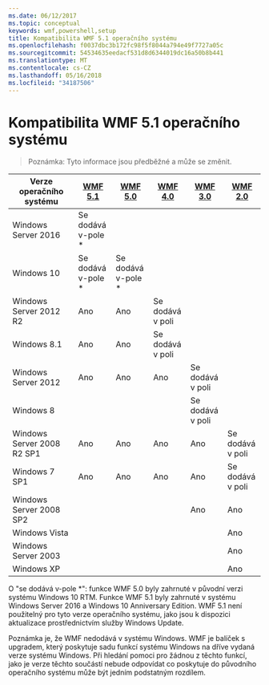 ```yaml
---
ms.date: 06/12/2017
ms.topic: conceptual
keywords: wmf,powershell,setup
title: Kompatibilita WMF 5.1 operačního systému
ms.openlocfilehash: f0037dbc3b172fc98f5f8044a794e49f7727a05c
ms.sourcegitcommit: 54534635eedacf531d8d6344019dc16a50b8b441
ms.translationtype: MT
ms.contentlocale: cs-CZ
ms.lasthandoff: 05/16/2018
ms.locfileid: "34187506"
---
```

# <a name="wmf-51-operating-system-compatibility"></a>Kompatibilita WMF 5.1 operačního systému #

> Poznámka: Tyto informace jsou předběžné a může se změnit.

| Verze operačního systému | [WMF 5.1](https://aka.ms/wmf51download) | [WMF 5.0](https://aka.ms/wmf5download) | [WMF 4.0](https://aka.ms/wmf4download) |  [WMF 3.0](https://aka.ms/wmf3download) | [WMF 2.0](https://aka.ms/wmf2download) |
| ------------------------ | ----------- | ----------- | ----------- | ------------ |  ------------- |
| Windows Server 2016 | Se dodává v-pole * |  |  |  |  |
| Windows 10 | Se dodává v-pole * | Se dodává v-pole *  | | | |
| Windows Server 2012 R2| Ano | Ano | Se dodává v poli |  |  |
| Windows 8.1 | Ano | Ano |  Se dodává v poli |  |  |
| Windows Server 2012 | Ano | Ano | Ano |  Se dodává v poli | |
| Windows 8 |  |  |  | Se dodává v poli | |
| Windows Server 2008 R2 SP1 | Ano | Ano | Ano |  Ano| Se dodává v poli |
| Windows 7 SP1  | Ano | Ano | Ano | Ano | Se dodává v poli |
| Windows Server 2008 SP2 | | | | Ano | Ano |
| Windows Vista | | | | | Ano |
| Windows Server 2003| | | |  | Ano |
| Windows XP | | | |  | Ano |


O "se dodává v-pole *": funkce WMF 5.0 byly zahrnuté v původní verzi systému Windows 10 RTM.
Funkce WMF 5.1 byly zahrnuté v systému Windows Server 2016 a Windows 10 Anniversary Edition.
WMF 5.1 není použitelný pro tyto verze operačního systému, jako jsou k dispozici aktualizace prostřednictvím služby Windows Update.


Poznámka je, že WMF nedodává v systému Windows.
WMF je balíček s upgradem, který poskytuje sadu funkcí systému Windows na dříve vydaná verze systému Windows.
Při hledání pomoci pro žádnou z těchto funkcí, jako je verze těchto součástí nebude odpovídat co poskytuje do původního operačního systému může být jedním podstatným rozdílem.
